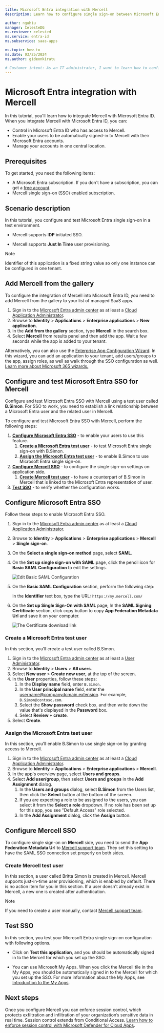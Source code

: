 ```yaml
---
title: Microsoft Entra integration with Mercell
description: Learn how to configure single sign-on between Microsoft Entra ID and Mercell.

author: nguhiu
manager: CelesteDG
ms.reviewer: celested
ms.service: entra-id
ms.subservice: saas-apps

ms.topic: how-to
ms.date: 03/25/2024
ms.author: gideonkiratu

# Customer intent: As an IT administrator, I want to learn how to configure single sign-on between Microsoft Entra ID and Mercell so that I can control who has access to Mercell, enable automatic sign-in with Microsoft Entra accounts, and manage my accounts in one central location.
---
```

# Microsoft Entra integration with Mercell

In this tutorial, you'll learn how to integrate Mercell with Microsoft Entra ID. When you integrate Mercell with Microsoft Entra ID, you can:

* Control in Microsoft Entra ID who has access to Mercell.
* Enable your users to be automatically signed-in to Mercell with their Microsoft Entra accounts.
* Manage your accounts in one central location.

## Prerequisites

To get started, you need the following items:

* A Microsoft Entra subscription. If you don't have a subscription, you can get a [free account](https://azure.microsoft.com/free/).
* Mercell single sign-on (SSO) enabled subscription.

## Scenario description

In this tutorial, you configure and test Microsoft Entra single sign-on in a test environment.

* Mercell supports **IDP** initiated SSO.

* Mercell supports **Just In Time** user provisioning.

> [!NOTE]
> Identifier of this application is a fixed string value so only one instance can be configured in one tenant.

## Add Mercell from the gallery

To configure the integration of Mercell into Microsoft Entra ID, you need to add Mercell from the gallery to your list of managed SaaS apps.

1. Sign in to the [Microsoft Entra admin center](https://entra.microsoft.com) as at least a [Cloud Application Administrator](~/identity/role-based-access-control/permissions-reference.md#cloud-application-administrator).
1. Browse to **Identity** > **Applications** > **Enterprise applications** > **New application**.
1. In the **Add from the gallery** section, type **Mercell** in the search box.
1. Select **Mercell** from results panel and then add the app. Wait a few seconds while the app is added to your tenant.

 Alternatively, you can also use the [Enterprise App Configuration Wizard](https://portal.office.com/AdminPortal/home?Q=Docs#/azureadappintegration). In this wizard, you can add an application to your tenant, add users/groups to the app, assign roles, as well as walk through the SSO configuration as well. [Learn more about Microsoft 365 wizards.](/microsoft-365/admin/misc/azure-ad-setup-guides)

<a name='configure-and-test-azure-ad-sso-for-mercell'></a>

## Configure and test Microsoft Entra SSO for Mercell

Configure and test Microsoft Entra SSO with Mercell using a test user called **B.Simon**. For SSO to work, you need to establish a link relationship between a Microsoft Entra user and the related user in Mercell.

To configure and test Microsoft Entra SSO with Mercell, perform the following steps:

1. **[Configure Microsoft Entra SSO](#configure-azure-ad-sso)** - to enable your users to use this feature.
    1. **[Create a Microsoft Entra test user](#create-an-azure-ad-test-user)** - to test Microsoft Entra single sign-on with B.Simon.
    1. **[Assign the Microsoft Entra test user](#assign-the-azure-ad-test-user)** - to enable B.Simon to use Microsoft Entra single sign-on.
1. **[Configure Mercell SSO](#configure-mercell-sso)** - to configure the single sign-on settings on application side.
    1. **[Create Mercell test user](#create-mercell-test-user)** - to have a counterpart of B.Simon in Mercell that is linked to the Microsoft Entra representation of user.
1. **[Test SSO](#test-sso)** - to verify whether the configuration works.

<a name='configure-azure-ad-sso'></a>

## Configure Microsoft Entra SSO

Follow these steps to enable Microsoft Entra SSO.

1. Sign in to the [Microsoft Entra admin center](https://entra.microsoft.com) as at least a [Cloud Application Administrator](~/identity/role-based-access-control/permissions-reference.md#cloud-application-administrator).
1. Browse to **Identity** > **Applications** > **Enterprise applications** > **Mercell** > **Single sign-on**.
1. On the **Select a single sign-on method** page, select **SAML**.
1. On the **Set up single sign-on with SAML** page, click the pencil icon for **Basic SAML Configuration** to edit the settings.

   ![Edit Basic SAML Configuration](common/edit-urls.png)

1. On the **Basic SAML Configuration** section, perform the following step:

    In the **Identifier** text box, type the URL:
    `https://my.mercell.com/`

1. On the **Set up Single Sign-On with SAML** page, In the **SAML Signing Certificate** section, click copy button to copy **App Federation Metadata Url** and save it on your computer.

	![The Certificate download link](common/copy-metadataurl.png)

<a name='create-an-azure-ad-test-user'></a>

### Create a Microsoft Entra test user 

In this section, you'll create a test user called B.Simon.

1. Sign in to the [Microsoft Entra admin center](https://entra.microsoft.com) as at least a [User Administrator](~/identity/role-based-access-control/permissions-reference.md#user-administrator).
1. Browse to **Identity** > **Users** > **All users**.
1. Select **New user** > **Create new user**, at the top of the screen.
1. In the **User** properties, follow these steps:
   1. In the **Display name** field, enter `B.Simon`.  
   1. In the **User principal name** field, enter the username@companydomain.extension. For example, `B.Simon@contoso.com`.
   1. Select the **Show password** check box, and then write down the value that's displayed in the **Password** box.
   1. Select **Review + create**.
1. Select **Create**.

<a name='assign-the-azure-ad-test-user'></a>

### Assign the Microsoft Entra test user

In this section, you'll enable B.Simon to use single sign-on by granting access to Mercell.

1. Sign in to the [Microsoft Entra admin center](https://entra.microsoft.com) as at least a [Cloud Application Administrator](~/identity/role-based-access-control/permissions-reference.md#cloud-application-administrator).
1. Browse to **Identity** > **Applications** > **Enterprise applications** > **Mercell**.
1. In the app's overview page, select **Users and groups**.
1. Select **Add user/group**, then select **Users and groups** in the **Add Assignment** dialog.
   1. In the **Users and groups** dialog, select **B.Simon** from the Users list, then click the **Select** button at the bottom of the screen.
   1. If you are expecting a role to be assigned to the users, you can select it from the **Select a role** dropdown. If no role has been set up for this app, you see "Default Access" role selected.
   1. In the **Add Assignment** dialog, click the **Assign** button.

## Configure Mercell SSO

To configure single sign-on on **Mercell** side, you need to send the **App Federation Metadata Url** to [Mercell support team](mailto:webmaster@mercell.com). They set this setting to have the SAML SSO connection set properly on both sides.

### Create Mercell test user

In this section, a user called Britta Simon is created in Mercell. Mercell supports just-in-time user provisioning, which is enabled by default. There is no action item for you in this section. If a user doesn't already exist in Mercell, a new one is created after authentication.

>[!Note]
>If you need to create a user manually, contact [Mercell support team](mailto:webmaster@mercell.com).

## Test SSO 

In this section, you test your Microsoft Entra single sign-on configuration with following options.

* Click on **Test this application**, and you should be automatically signed in to the Mercell for which you set up the SSO.

* You can use Microsoft My Apps. When you click the Mercell tile in the My Apps, you should be automatically signed in to the Mercell for which you set up the SSO. For more information about the My Apps, see [Introduction to the My Apps](https://support.microsoft.com/account-billing/sign-in-and-start-apps-from-the-my-apps-portal-2f3b1bae-0e5a-4a86-a33e-876fbd2a4510).

## Next steps

Once you configure Mercell you can enforce session control, which protects exfiltration and infiltration of your organization’s sensitive data in real time. Session control extends from Conditional Access. [Learn how to enforce session control with Microsoft Defender for Cloud Apps](/cloud-app-security/proxy-deployment-aad).
